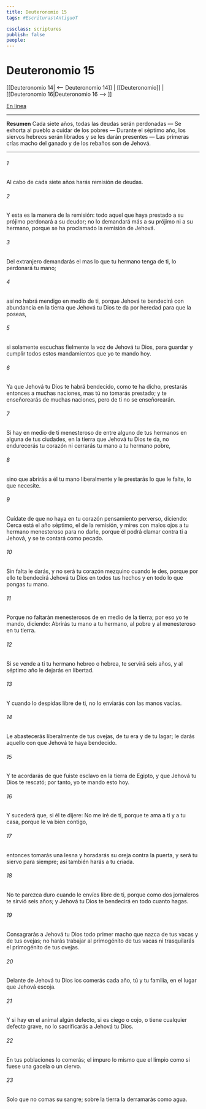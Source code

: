 ```yaml
---
title: Deuteronomio 15
tags: #Escrituras\AntiguoT

cssclass: scriptures
publish: false
people:
---
```


# Deuteronomio 15
[[Deuteronomio 14| <-- Deuteronomio 14]] | [[Deuteronomio]] | [[Deuteronomio 16|Deuteronomio 16 --> ]]

[En línea](https://churchofjesuschrist.org/study/scriptures/ot/deut/15?lang=spa)

---
__Resumen__
Cada siete años, todas las deudas serán perdonadas — Se exhorta al pueblo a cuidar de los pobres — Durante el séptimo año, los siervos hebreos serán librados y se les darán presentes — Las primeras crías macho del ganado y de los rebaños son de Jehová.

---
###### 1 
Al cabo de cada siete años harás remisión de deudas.

###### 2 
Y esta es la manera de la remisión: todo aquel que haya prestado a su prójimo perdonará a su deudor; no lo demandará más a su prójimo ni a su hermano, porque se ha proclamado la remisión de Jehová.

###### 3 
Del extranjero demandarás el  mas lo que tu hermano tenga de ti, lo perdonará tu mano;

###### 4 
así no habrá mendigo en medio de ti, porque Jehová te bendecirá con abundancia en la tierra que Jehová tu Dios te da por heredad para que la poseas,

###### 5 
si solamente escuchas fielmente la voz de Jehová tu Dios, para guardar y cumplir todos estos mandamientos que yo te mando hoy.

###### 6 
Ya que Jehová tu Dios te habrá bendecido, como te ha dicho, prestarás entonces a muchas naciones, mas tú no tomarás prestado; y te enseñorearás de muchas naciones, pero de ti no se enseñorearán.

###### 7 
Si hay en medio de ti menesteroso de entre alguno de tus hermanos en alguna de tus ciudades, en la tierra que Jehová tu Dios te da, no endurecerás tu corazón ni cerrarás tu mano a tu hermano pobre,

###### 8 
sino que abrirás a él tu mano liberalmente y le prestarás lo que le falte, lo que necesite.

###### 9 
Cuídate de que no haya en tu corazón pensamiento perverso, diciendo: Cerca está el año séptimo, el de la remisión, y mires con malos ojos a tu hermano menesteroso para no darle, porque él podrá clamar contra ti a Jehová, y se te contará como pecado.

###### 10 
Sin falta le darás, y no será tu corazón mezquino cuando le des, porque por ello te bendecirá Jehová tu Dios en todos tus hechos y en todo lo que pongas tu mano.

###### 11 
Porque no faltarán menesterosos de en medio de la tierra; por eso yo te mando, diciendo: Abrirás tu mano a tu hermano, al pobre y al menesteroso en tu tierra.

###### 12 
Si se vende a ti tu hermano hebreo o hebrea, te servirá seis años, y al séptimo año le dejarás en libertad.

###### 13 
Y cuando lo despidas libre de ti, no lo enviarás con las manos vacías.

###### 14 
Le abastecerás liberalmente de tus ovejas, de tu era y de tu lagar; le darás  aquello con que Jehová te haya bendecido.

###### 15 
Y te acordarás de que fuiste esclavo en la tierra de Egipto, y que Jehová tu Dios te rescató; por tanto, yo te mando esto hoy.

###### 16 
Y sucederá que, si él te dijere: No me iré de ti, porque te ama a ti y a tu casa, porque le va bien contigo,

###### 17 
entonces tomarás una lesna y horadarás su oreja contra la puerta, y será tu siervo para siempre; así también harás a tu criada.

###### 18 
No te parezca duro cuando le envíes libre de ti, porque como dos jornaleros te sirvió seis años; y Jehová tu Dios te bendecirá en todo cuanto hagas.

###### 19 
Consagrarás a Jehová tu Dios todo primer macho que nazca de tus vacas y de tus ovejas; no harás trabajar al primogénito de tus vacas ni trasquilarás el primogénito de tus ovejas.

###### 20 
Delante de Jehová tu Dios los comerás cada año, tú y tu familia, en el lugar que Jehová escoja.

###### 21 
Y si hay en el animal algún defecto, si es ciego o cojo, o tiene cualquier defecto grave, no lo sacrificarás a Jehová tu Dios.

###### 22 
En tus poblaciones lo comerás; el impuro lo mismo que el limpio  como si fuese una gacela o un ciervo.

###### 23 
Solo que no comas su sangre; sobre la tierra la derramarás como agua.


